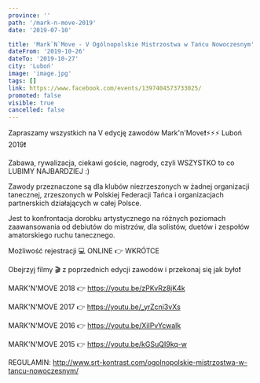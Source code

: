 ```yaml
---
province: ''
path: '/mark-n-move-2019'
date: '2019-07-10'

title: 'Mark`N`Move - V Ogólnopolskie Mistrzostwa w Tańcu Nowoczesnym'
dateFrom: '2019-10-26'
dateTo: '2019-10-27'
city: 'Luboń'
image: 'image.jpg'
tags: []
link: https://www.facebook.com/events/1397404573733025/
promoted: false
visible: true
cancelled: false
---
```

Zapraszamy wszystkich na V edycję zawodów Mark'n'Move❗⚡⚡⚡ Luboń 2019❗

Zabawa, rywalizacja, ciekawi goście, nagrody, czyli WSZYSTKO to co LUBIMY NAJBARDZIEJ :) 

Zawody przeznaczone są dla klubów niezrzeszonych w żadnej organizacji tanecznej, zrzeszonych w Polskiej Federacji Tańca i organizacjach partnerskich działających w całej Polsce. 

Jest to konfrontacja dorobku artystycznego na różnych poziomach zaawansowania od debiutów do mistrzów, dla solistów, duetów
i zespołów amatorskiego ruchu tanecznego. 

Możliwość rejestracji 💻 ONLINE 👉 WKRÓTCE

Obejrzyj filmy 🎬 z poprzednich edycji zawodów i przekonaj się jak było❗

MARK'N'MOVE 2018 👉 https://youtu.be/zPKvRz8jK4k

MARK'N'MOVE 2017 👉 https://youtu.be/_yrZcni3vXs

MARK'N'MOVE 2016 👉 https://youtu.be/XiIPvYcwalk

MARK'N'MOVE 2015 👉 https://youtu.be/kGSuQI9kq-w

REGULAMIN: http://www.srt-kontrast.com/ogolnopolskie-mistrzostwa-w-tancu-nowoczesnym/